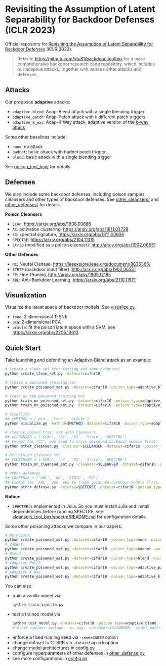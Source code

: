 # Revisiting the Assumption of Latent Separability for Backdoor Defenses (ICLR 2023)

Official repostory for [Revisiting the Assumption of Latent Separability for Backdoor Defenses](https://openreview.net/forum?id=_wSHsgrVali) (ICLR 2023).

> Refer to https://github.com/vtu81/backdoor-toolbox for a more comprehensive backdoor research code repository, which includes our adaptive attacks, together with various other attacks and defenses.

## Attacks

Our proposed **adaptive** attacks:
- `adaptive_blend`: Adap-Blend attack with a single blending trigger
- `adaptive_patch`: Adap-Patch attack with `k` different patch triggers
- `adaptive_k_way`: Adap-K-Way attack, adaptive version of the [k-way attack](https://openreview.net/forum?id=rkgyS0VFvr)

Some other baselines include:
- `none`: no attack
- `badnet`: basic attack with badnet patch trigger
- `blend`: basic attack with a single blending trigger

See [poison_tool_box/](poison_tool_box/) for details.


## Defenses

We also include some backdoor defenses, including poison samples cleansers and other types of backdoor defenses. See [other_cleansers/](other_cleansers/) and [other_defenses/](other_defenses/) for details.

**Poison Cleansers**

- `SCAn`: https://arxiv.org/abs/1908.00686
- `AC`: activation clustering, https://arxiv.org/abs/1811.03728
- `SS`: spectral signature, https://arxiv.org/abs/1811.00636
- `SPECTRE`: https://arxiv.org/abs/2104.11315
- `Strip` (modified as a poison cleanser): http://arxiv.org/abs/1902.06531

**Other Defenses**

- `NC`: Neural Clenase, https://ieeexplore.ieee.org/document/8835365/
- `STRIP` (backdoor input filter): http://arxiv.org/abs/1902.06531
- `FP`: Fine-Pruning, http://arxiv.org/abs/1805.12185
- `ABL`: Anti-Backdoor Learning, https://arxiv.org/abs/2110.11571

## Visualization

Visualize the latent space of backdoor models. See [visualize.py](visualize.py).

- `tsne`: 2-dimensional T-SNE
- `pca`: 2-dimensional PCA
- `oracle`: fit the poison latent space with a SVM, see https://arxiv.org/abs/2205.13613

## Quick Start

Take launching and defending an Adaptive-Blend attack as an example:
```bash
# Create a clean set (for testing and some defenses)
python create_clean_set.py -dataset=cifar10

# Create a poisoned training set
python create_poisoned_set.py -dataset=cifar10 -poison_type=adaptive_blend -poison_rate=0.003 -cover_rate=0.003

# Train on the poisoned training set
python train_on_poisoned_set.py -dataset=cifar10 -poison_type=adaptive_blend -poison_rate=0.003 -cover_rate=0.003
python train_on_poisoned_set.py -dataset=cifar10 -poison_type=adaptive_blend -poison_rate=0.003 -cover_rate=0.003 -no_aug

# Visualize
## $METHOD = ['pca', 'tsne', 'oracle']
python visualize.py -method=$METHOD -dataset=cifar10 -poison_type=adaptive_blend -poison_rate=0.003 -cover_rate=0.003

# Cleanse poison train set with cleansers
## $CLEANSER = ['SCAn', 'AC', 'SS', 'Strip', 'SPECTRE']
## Except for 'CT', you need to train poisoned backdoor models first.
python other_cleanser.py -cleanser=$CLEANSER -dataset=cifar10 -poison_type=adaptive_blend -poison_rate=0.003 -cover_rate=0.003

# Retrain on cleansed set
## $CLEANSER = ['SCAn', 'AC', 'SS', 'Strip', 'SPECTRE']
python train_on_cleansed_set.py -cleanser=$CLEANSER -dataset=cifar10 -poison_type=adaptive_blend -poison_rate=0.003 -cover_rate=0.003

# Other defenses
## $DEFENSE = ['ABL', 'NC', 'STRIP', 'FP']
## Except for 'ABL', you need to train poisoned backdoor models first.
python other_defense.py -defense=$DEFENSE -dataset=cifar10 -poison_type=adaptive_blend -poison_rate=0.003 -cover_rate=0.003
```

**Notice**:
- `SPECTRE` is implemented in Julia. So you must install Julia and install dependencies before running SPECTRE, see [cleansers_tool_box/spectre/README.md](cleansers_tool_box/spectre/README.md) for configuration details.

Some other poisoning attacks we compare in our papers:
```bash
# No Poison
python create_poisoned_set.py -dataset=cifar10 -poison_type=none -poison_rate=0
# BadNet
python create_poisoned_set.py -dataset=cifar10 -poison_type=badnet -poison_rate=0.003
# Blend
python create_poisoned_set.py -dataset=cifar10 -poison_type=blend -poison_rate=0.003
# Adaptive Patch
python create_poisoned_set.py -dataset=cifar10 -poison_type=adaptive_patch -poison_rate=0.003 -cover_rate=0.006
# Adaptive K Way
python create_poisoned_set.py -dataset=cifar10 -poison_type=adaptive_k_way -poison_rate=0.003 -cover_rate=0.003
```

You can also:
- train a vanilla model via
    ```bash
    python train_vanilla.py
    ```
- test a trained model via
    ```bash
    python test_model.py -dataset=cifar10 -poison_type=adaptive_blend -poison_rate=0.003 -cover_rate=0.003
    # other options include: -no_aug, -cleanser=$CLEANSER, -model_path=$MODEL_PATH, see our code for details
    ```
- enforce a fixed running seed via `-seed=$SEED` option
- change dataset to GTSRB via `-dataset=gtsrb` option
- change model architectures in [config.py](config.py)
- configure hyperparamters of other defenses in [other_defense.py](other_defense.py)
- see more configurations in [config.py](config.py)
